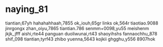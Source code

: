 # naying_81
tiantian,67yh
hahahahhaah,7855
ok_iouh,65gr
links ok,564r
tiaotiao.9088
jinrgongx
zhan_oiyu,7865
tiantian.786
senmm+0098,yu55
meishenm
jkjk_jfff
aishi,rte44
panguan
duoliwunai,rt43
shaoyihshs
fannaochhu_878
shif_098
tiantian,tyrf43
zhibo
yuenna,5643
kojkii
ghgghu,y556
8907hok
